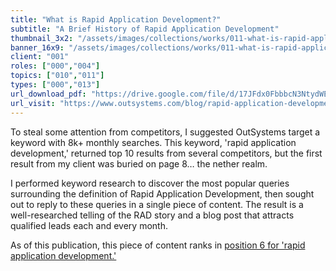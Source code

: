 ```yaml
---
title: "What is Rapid Application Development?"
subtitle: "A Brief History of Rapid Application Development"
thumbnail_3x2: "/assets/images/collections/works/011-what-is-rapid-application-development/3x2.png"
banner_16x9: "/assets/images/collections/works/011-what-is-rapid-application-development/16x9.png"
client: "001"
roles: ["000","004"]
topics: ["010","011"]
types: ["000","013"]
url_download_pdf: "https://drive.google.com/file/d/17JFdx0FbbbcN3NtydWEb6qVmW8Cogedd/view?usp=sharing"
url_visit: "https://www.outsystems.com/blog/rapid-application-development.html"
---
```

To steal some attention from competitors, I suggested OutSystems target a keyword with 8k+ monthly searches. This keyword, 'rapid application development,' returned top 10 results from several competitors, but the first result from my client was buried on page 8… the nether realm.

I performed keyword research to discover the most popular queries surrounding the definition of Rapid Application Development, then sought out to reply to these queries in a single piece of content. The result is a well-researched telling of the RAD story and a blog post that attracts qualified leads each and every month.

As of this publication, this piece of content ranks in [position 6 for 'rapid application development.'](/assets/images/collections/works/011-what-is-rapid-application-development/rad-listing.png)
